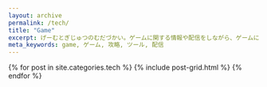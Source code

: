 ```yaml
---
layout: archive
permalink: /tech/
title: "Game"
excerpt: げーむとぎじゅつのむだづかい。ゲームに関する情報や配信をしながら、ゲームに便利なツールなども提供していきます。
meta_keywords: game, ゲーム, 攻略, ツール, 配信
---
```


<div class="tiles">
{% for post in site.categories.tech %}
  {% include post-grid.html %}
{% endfor %}
</div><!-- /.tiles -->